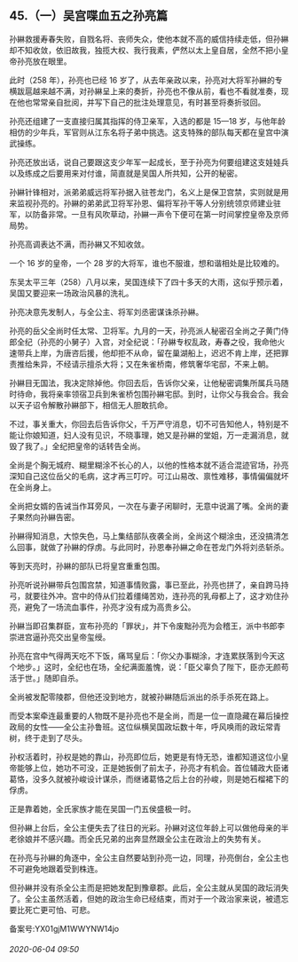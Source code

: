 ## 45.（一）吴宫喋血五之孙亮篇
孙綝救援寿春失败，自戮名将、丧师失众，使他本就不高的威信持续走低，但孙綝却不知收敛，依旧故我，独揽大权、我行我素，俨然以太上皇自居，全然不把小皇帝孙亮放在眼里。



此时（258 年），孙亮也已经 16 岁了，从去年亲政以来，孙亮对大将军孙綝的专横跋扈越来越不满，对孙綝呈上来的奏折，孙亮也不像从前，看也不看就准奏，现在他也常常亲自批阅，并写下自己的批注处理意见，有时甚至将奏折驳回。



孙亮还组建了一支直接归属其指挥的侍卫亲军，入选的都是 15—18 岁，与他年龄相仿的少年兵，军官则从江东名将子弟中挑选。这支特殊的部队每天都在皇宫中演武操练。



孙亮还放出话，说自己要跟这支少年军一起成长，至于孙亮为何要组建这支娃娃兵以及练成之后要用来对付谁，简直就是吴国人所共知，公开的秘密。



孙綝针锋相对，派弟弟威远将军孙据入驻苍龙门，名义上是保卫宫禁，实则就是用来监视孙亮的。孙綝的弟弟武卫将军孙恩、偏将军孙干等人分别统领京师建业驻军，以防备非常。一旦有风吹草动，孙綝一声令下便可在第一时间掌控皇帝及京师局势。



孙亮高调表达不满，而孙綝又不知收敛。



一个 16 岁的皇帝，一个 28 岁的大将军，谁也不服谁，想和谐相处是比较难的。



东吴太平三年（258）八月以来，吴国连续下了四十多天的大雨，这似乎预示着，吴国又要迎来一场政治风暴的洗礼。



孙亮决意先发制人，与全公主、将军刘丞密谋诛杀孙綝。



孙亮的岳父全尚时任太常、卫将军。九月的一天，孙亮派人秘密召全尚之子黄门侍郎全纪（孙亮的小舅子）入宫，对全纪说：「孙綝专权乱政，寿春之役，我命他火速带兵上岸，为唐咨后援，他却拒不从命，留在巢湖船上，迟迟不肯上岸，还把罪责推给朱异，不经请示擅杀大将；又在朱雀桥南，修筑奢华宅邸，不来上朝。



孙綝目无国法，我决定除掉他。你回去后，告诉你父亲，让他秘密调集所属兵马随时待命，我将亲率领宿卫兵到朱雀桥包围孙綝宅邸。到时，让你父与我会合。我会以天子诏令解散孙綝部下，相信无人胆敢抗命。



不过，事关重大，你回去后告诉你父，千万严守消息，切不可告知他人，特别是不能让你娘知道，妇人没有见识，不晓事理，她又是孙綝的堂姐，万一走漏消息，就毁了我了。」全纪把皇帝的话转告全尚。



全尚是个胸无城府、糊里糊涂不长心的人，以他的性格本就不适合混迹官场，孙亮深知自己这位岳父的毛病，这才再三叮咛。可江山易改、禀性难移，事情偏偏就坏在全尚身上。



全尚把女婿的告诫当作耳旁风，一次在与妻子闲聊时，无意中说漏了嘴。全尚的妻子果然向孙綝告密。



孙綝得知消息，大惊失色，马上集结部队夜袭全尚，全尚这个糊涂虫，还没搞清怎么回事，就做了孙綝的俘虏。与此同时，孙恩奉孙綝之命在苍龙门外将刘丞斩杀。



等到天亮时，孙綝的部队已将皇宫重重包围。



孙亮听说孙綝带兵包围宫禁，知道事情败露，事已至此，孙亮也拼了，亲自跨马持弓，就要往外冲。宫中的侍从们拉着缰绳苦劝，连孙亮的乳母都上了，这才劝住孙亮，避免了一场流血事件，孙亮才没有成为高贵乡公。



孙綝当即召集群臣，宣布孙亮的「罪状」，并下令废黜孙亮为会稽王，派中书郎李崇进宫逼孙亮交出皇帝玺绶。



孙亮在宫中气得两天吃不下饭，痛骂皇后：「你父办事糊涂，才连累朕落到今天这个地步。」这时，全纪也在场，全纪满面羞愧，说：「臣父辜负了陛下，臣亦无颜苟活于世。」随即自杀。



全尚被发配零陵郡，但他还没到地方，就被孙綝随后派出的杀手杀死在路上。



而受本案牵连最重要的人物既不是孙亮也不是全尚，而是一位一直隐藏在幕后操控政局的女性——全公主孙鲁班。这位纵横吴国政坛数十年，呼风唤雨的政坛常青树，终于走到了尽头。



孙权活着时，孙权是她的靠山，孙亮即位后，她更是有恃无恐，谁都知道这位小皇帝能够上位，她功不可没，正是她扳倒了前太子，孙亮才有机会。首位辅政大臣诸葛恪，没多久就被孙峻设计谋杀，而继诸葛恪之后上台的孙峻，则是她石榴裙下的俘虏。



正是靠着她，全氏家族才能在吴国一门五侯盛极一时。



但孙綝上台后，全公主便失去了往日的光彩。孙綝对这位年龄上可以做他母亲的半老徐娘并不感兴趣。而全氏兄弟的出奔显然跟全公主在政治上的失势有关。



在孙亮与孙綝的角逐中，全公主自然要站到孙亮一边，同理，孙亮倒台，全公主也不可避免地跟着受到株连。



但孙綝并没有杀全公主而是把她发配到豫章郡。此后，全公主就从吴国的政坛消失了。全公主虽然活着，但她的政治生命已经结束，而对于一个政治家来说，被遗忘要比死亡更可怕、可悲。



备案号:YX01gjM1WWYNW14jo


###### 2020-06-04 09:50
